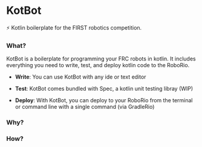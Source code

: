 # KotBot
:zap: Kotlin boilerplate for the FIRST robotics competition.

### What?
KotBot is a boilerplate for programming your FRC robots in kotlin.  It includes everything you need to write, test, and deploy kotlin code to the RoboRio.

+ __Write__: You can use KotBot with any ide or text editor

+ __Test__: KotBot comes bundled with Spec, a kotlin unit testing libray (WIP)

+ __Deploy__: With KotBot, you can deploy to your RoboRio from the terminal or command line with a single command (via GradleRio)
### Why?
### How?

